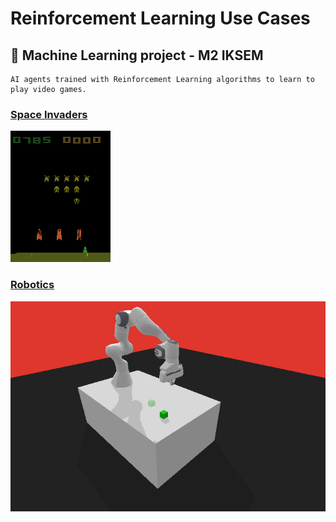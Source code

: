 # Reinforcement Learning Use Cases

## 🧠 Machine Learning project - M2 IKSEM

    AI agents trained with Reinforcement Learning algorithms to learn to play video games.

### [Space Invaders](./space-invaders/)

![](./images/space_invaders.gif)

### [Robotics](./robotic/)

![](./images/test_panda_push.gif)
